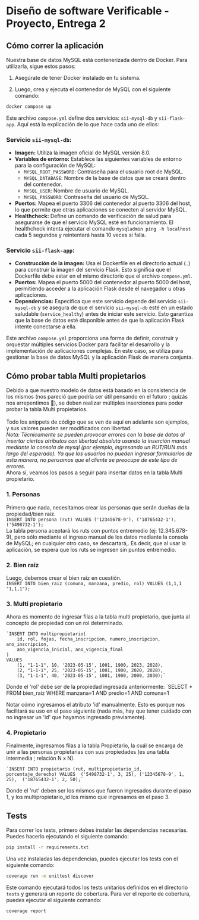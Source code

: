 # Diseño de software Verificable - Proyecto, Entrega 2

## Cómo correr la aplicación

Nuestra base de datos MySQL está contenerizada dentro de Docker. Para utilizarla, sigue estos pasos:

1. Asegúrate de tener Docker instalado en tu sistema.

2. Luego, crea y ejecuta el contenedor de MySQL con el siguiente comando:

```bash
docker compose up
```

Este archivo `compose.yml` define dos servicios: `sii-mysql-db` y `sii-flask-app`. Aquí está la explicación de lo que hace cada uno de ellos:

### Servicio `sii-mysql-db`:
- **Imagen:** Utiliza la imagen oficial de MySQL versión 8.0.
- **Variables de entorno:** Establece las siguientes variables de entorno para la configuración de MySQL:
  - `MYSQL_ROOT_PASSWORD`: Contraseña para el usuario root de MySQL.
  - `MYSQL_DATABASE`: Nombre de la base de datos que se creará dentro del contenedor.
  - `MYSQL_USER`: Nombre de usuario de MySQL.
  - `MYSQL_PASSWORD`: Contraseña del usuario de MySQL.
- **Puertos:** Mapea el puerto 3306 del contenedor al puerto 3306 del host, lo que permite que otras aplicaciones se conecten al servidor MySQL.
- **Healthcheck:** Define un comando de verificación de salud para asegurarse de que el servicio MySQL esté en funcionamiento. El healthcheck intenta ejecutar el comando `mysqladmin ping -h localhost` cada 5 segundos y reintentará hasta 10 veces si falla.

### Servicio `sii-flask-app`:
- **Construcción de la imagen:** Usa el Dockerfile en el directorio actual (`.`) para construir la imagen del servicio Flask. Esto significa que el Dockerfile debe estar en el mismo directorio que el archivo `compose.yml`.
- **Puertos:** Mapea el puerto 5000 del contenedor al puerto 5000 del host, permitiendo acceder a la aplicación Flask desde el navegador u otras aplicaciones.
- **Dependencias:** Especifica que este servicio depende del servicio `sii-mysql-db` y se asegura de que el servicio `sii-mysql-db` esté en un estado saludable (`service_healthy`) antes de iniciar este servicio. Esto garantiza que la base de datos esté disponible antes de que la aplicación Flask intente conectarse a ella.

Este archivo `compose.yml` proporciona una forma de definir, construir y orquestar múltiples servicios Docker para facilitar el desarrollo y la implementación de aplicaciones complejas. En este caso, se utiliza para gestionar la base de datos MySQL y la aplicación Flask de manera conjunta.


## Cómo probar tabla Multi propietarios
Debido a que nuestro modelo de datos está basado en la consistencia de los mismos (nos pareció que podría ser útil pensando en el futuro ; quizás nos arrepentimos 🥴), se deben realizar múltiples inserciones para poder probar la tabla Multi propietarios. <br><br>Todo los snippets de código que se ven de aquí en adelante son ejemplos, y sus valores pueden ser modificados con libertad. 
	<br>*Nota: Técnicamente se pueden provocar errores con la base de datos al insertar ciertos atributos con libertad absoluta usando la inserción manual mediante la consola de mysql (por ejemplo, ingresando un RUT/RUN más largo del esperado). Ya que los usuarios no pueden ingresar formularios de esta manera, no pensamos que el cliente se preocupe de este tipo de errores.*<br>
Ahora sí, veamos los pasos a seguir para insertar datos en la tabla Multi propietario.<br>
### 1. Personas
Primero que nada, necesitamos crear las personas que serán dueñas de la propiedad/bien raíz. <br>
	`INSERT INTO persona (rut) VALUES ('12345678-9'), ('18765432-1'), ('5498732-1');` 
<br>La tabla persona aceptará los ruts con puntos entremedio (ej: 12.345.678-9), pero sólo mediante el ingreso manual de los datos mediante la consola de MySQL; en cualquier otro caso, se descartará,. Es decir, que al usar la aplicación, se espera que los ruts se ingresen sin puntos entremedio.
### 2. Bien raíz
Luego, debemos crear el bien raíz en cuestión.<br>
`INSERT INTO bien_raiz (comuna, manzana, predio, rol) VALUES (1,1,1 "1,1,1");`

### 3. Multi propietario
Ahora es momento de ingresar filas a la tabla multi propietario, que junta al concepto de propiedad con un rol determinado.

	`INSERT INTO multipropietario(
		id, rol, fojas, fecha_inscripcion, numero_inscripcion, ano_inscripcion,
		ano_vigencia_inicial, ano_vigencia_final
	) 
	VALUES 
		(1, "1-1-1", 10, '2023-05-15', 1001, 1900, 2023, 2028), 
		(2, "1-1-1", 25, '2023-05-15', 1001, 1900, 2020, 2028), 
		(3, "1-1-1", 40, '2023-05-15', 1001, 1900, 2000, 2030);`

Donde el 'rol' debe ser de la propiedad ingresada anteriormente:
	`SELECT * FROM bien_raiz WHERE manzana=1 AND predio=1 AND comuna=1

Notar cómo ingresamos el atributo 'id' manualmente. Esto es porque nos facilitará su uso en el paso siguiente (nada más, hay que tener cuidado con no ingresar un 'id' que hayamos ingresado previamente).
### 4. Propietario
Finalmente, ingresamos filas a la tabla Propietario, la cuál se encarga de unir a las personas propietarias con sus propiedades (es una tabla intermedia ; relación N x N). 

	`INSERT INTO propietario (rut, multipropietario_id, porcentaje_derecho) VALUES  ('5498732-1', 3, 25), ('12345678-9', 1, 25),  ('18765432-1', 2, 50);`

Donde el 'rut' deben ser los mismos que fueron ingresados durante el paso 1, y los multipropietario_id los mismo que ingresamos en el paso 3.




## Tests

Para correr los tests, primero debes instalar las dependencias necesarias. Puedes hacerlo ejecutando el siguiente comando:

```bash
pip install -r requirements.txt
```

Una vez instaladas las dependencias, puedes ejecutar los tests con el siguiente comando:

```bash
coverage run -m unittest discover
```

Este comando ejecutará todos los tests unitarios definidos en el directorio `tests` y generará un reporte de cobertura. Para ver el reporte de cobertura, puedes ejecutar el siguiente comando:

```bash
coverage report
```

